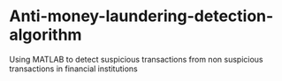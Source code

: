 # Anti-money-laundering-detection-algorithm
Using MATLAB to detect suspicious transactions from non suspicious transactions in financial institutions
